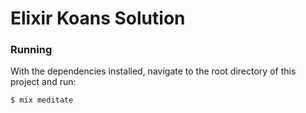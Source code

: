 # Elixir Koans Solution

### Running

With the dependencies installed, navigate to the root directory of this project and run:

```sh
$ mix meditate
```
